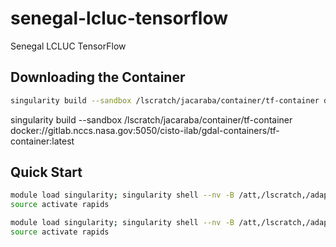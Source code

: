# senegal-lcluc-tensorflow

Senegal LCLUC TensorFlow

## Downloading the Container

```bash
singularity build --sandbox /lscratch/jacaraba/container/tf-container docker://gitlab.nccs.nasa.gov:5050/nccs-ci/nccs-containers/rapids-tensorflow/nccs-ubuntu20-rapids-tensorflow
```

singularity build --sandbox /lscratch/jacaraba/container/tf-container docker://gitlab.nccs.nasa.gov:5050/cisto-ilab/gdal-containers/tf-container:latest

## Quick Start

```bash
module load singularity; singularity shell --nv -B /att,/lscratch,/adapt/nobackup/projects/ilab,/adapt/nobackup/people,/lscratch/jacaraba/tmp:/tmp /adapt/nobackup/projects/ilab/containers/tf-container-rapids;
source activate rapids
```

```bash
module load singularity; singularity shell --nv -B /att,/lscratch,/adapt/nobackup/projects/ilab,/adapt/nobackup/people,/lscratch/jacaraba/tmp:/tmp /lscratch/jacaraba/container/tf-container-rapids;
source activate rapids
```
